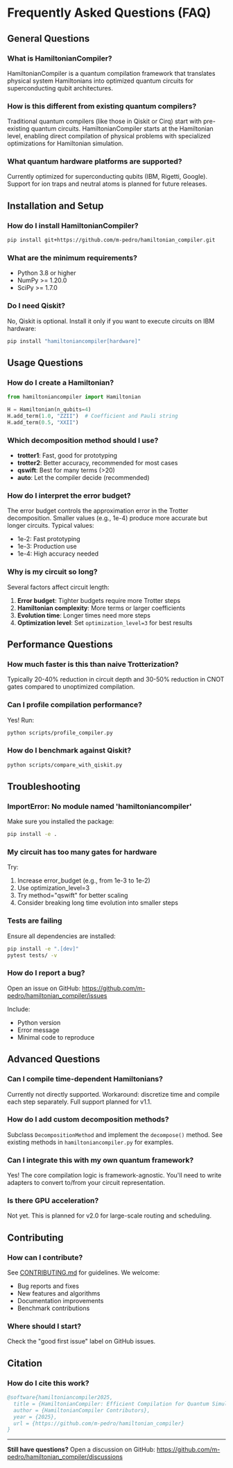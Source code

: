 # Frequently Asked Questions (FAQ)

## General Questions

### What is HamiltonianCompiler?

HamiltonianCompiler is a quantum compilation framework that translates physical system Hamiltonians into optimized quantum circuits for superconducting qubit architectures.

### How is this different from existing quantum compilers?

Traditional quantum compilers (like those in Qiskit or Cirq) start with pre-existing quantum circuits. HamiltonianCompiler starts at the Hamiltonian level, enabling direct compilation of physical problems with specialized optimizations for Hamiltonian simulation.

### What quantum hardware platforms are supported?

Currently optimized for superconducting qubits (IBM, Rigetti, Google). Support for ion traps and neutral atoms is planned for future releases.

## Installation and Setup

### How do I install HamiltonianCompiler?
```bash
pip install git+https://github.com/m-pedro/hamiltonian_compiler.git
```

### What are the minimum requirements?

- Python 3.8 or higher
- NumPy >= 1.20.0
- SciPy >= 1.7.0

### Do I need Qiskit?

No, Qiskit is optional. Install it only if you want to execute circuits on IBM hardware:
```bash
pip install "hamiltoniancompiler[hardware]"
```

## Usage Questions

### How do I create a Hamiltonian?
```python
from hamiltoniancompiler import Hamiltonian

H = Hamiltonian(n_qubits=4)
H.add_term(1.0, "ZZII")  # Coefficient and Pauli string
H.add_term(0.5, "XXII")
```

### Which decomposition method should I use?

- **trotter1**: Fast, good for prototyping
- **trotter2**: Better accuracy, recommended for most cases
- **qswift**: Best for many terms (>20)
- **auto**: Let the compiler decide (recommended)

### How do I interpret the error budget?

The error budget controls the approximation error in the Trotter decomposition. Smaller values (e.g., 1e-4) produce more accurate but longer circuits. Typical values:
- 1e-2: Fast prototyping
- 1e-3: Production use
- 1e-4: High accuracy needed

### Why is my circuit so long?

Several factors affect circuit length:
1. **Error budget**: Tighter budgets require more Trotter steps
2. **Hamiltonian complexity**: More terms or larger coefficients
3. **Evolution time**: Longer times need more steps
4. **Optimization level**: Set `optimization_level=3` for best results

## Performance Questions

### How much faster is this than naive Trotterization?

Typically 20-40% reduction in circuit depth and 30-50% reduction in CNOT gates compared to unoptimized compilation.

### Can I profile compilation performance?

Yes! Run:
```bash
python scripts/profile_compiler.py
```

### How do I benchmark against Qiskit?
```bash
python scripts/compare_with_qiskit.py
```

## Troubleshooting

### ImportError: No module named 'hamiltoniancompiler'

Make sure you installed the package:
```bash
pip install -e .
```

### My circuit has too many gates for hardware

Try:
1. Increase error_budget (e.g., from 1e-3 to 1e-2)
2. Use optimization_level=3
3. Try method="qswift" for better scaling
4. Consider breaking long time evolution into smaller steps

### Tests are failing

Ensure all dependencies are installed:
```bash
pip install -e ".[dev]"
pytest tests/ -v
```

### How do I report a bug?

Open an issue on GitHub: https://github.com/m-pedro/hamiltonian_compiler/issues

Include:
- Python version
- Error message
- Minimal code to reproduce

## Advanced Questions

### Can I compile time-dependent Hamiltonians?

Currently not directly supported. Workaround: discretize time and compile each step separately. Full support planned for v1.1.

### How do I add custom decomposition methods?

Subclass `DecompositionMethod` and implement the `decompose()` method. See existing methods in `hamiltoniancompiler.py` for examples.

### Can I integrate this with my own quantum framework?

Yes! The core compilation logic is framework-agnostic. You'll need to write adapters to convert to/from your circuit representation.

### Is there GPU acceleration?

Not yet. This is planned for v2.0 for large-scale routing and scheduling.

## Contributing

### How can I contribute?

See [CONTRIBUTING.md](../CONTRIBUTING.md) for guidelines. We welcome:
- Bug reports and fixes
- New features and algorithms
- Documentation improvements
- Benchmark contributions

### Where should I start?

Check the "good first issue" label on GitHub issues.

## Citation

### How do I cite this work?
```bibtex
@software{hamiltoniancompiler2025,
  title = {HamiltonianCompiler: Efficient Compilation for Quantum Simulation},
  author = {HamiltonianCompiler Contributors},
  year = {2025},
  url = {https://github.com/m-pedro/hamiltonian_compiler}
}
```

---

**Still have questions?** Open a discussion on GitHub: https://github.com/m-pedro/hamiltonian_compiler/discussions
